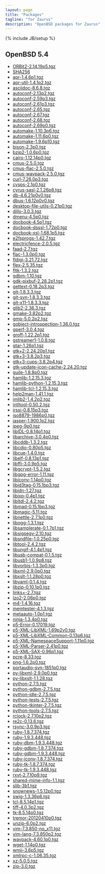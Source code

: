 ```yaml
---
layout: page
title: "Packages"
tagline: "for Zaurus"
description: "OpenBSD packages for Zaurus"
---
```

{% include JB/setup %}

## OpenBSD 5.4

<ul>
<li><a href="/OpenBSD/5.4/packages/zaurus/ORBit2-2.14.19p5.tgz">ORBit2-2.14.19p5.tgz</a></li>
<li><a href="/OpenBSD/5.4/packages/zaurus/SHA256">SHA256</a></li>
<li><a href="/OpenBSD/5.4/packages/zaurus/apr-1.4.6p1.tgz">apr-1.4.6p1.tgz</a></li>
<li><a href="/OpenBSD/5.4/packages/zaurus/apr-util-1.4.1p2.tgz">apr-util-1.4.1p2.tgz</a></li>
<li><a href="/OpenBSD/5.4/packages/zaurus/asciidoc-8.6.8.tgz">asciidoc-8.6.8.tgz</a></li>
<li><a href="/OpenBSD/5.4/packages/zaurus/autoconf-2.13p2.tgz">autoconf-2.13p2.tgz</a></li>
<li><a href="/OpenBSD/5.4/packages/zaurus/autoconf-2.59p3.tgz">autoconf-2.59p3.tgz</a></li>
<li><a href="/OpenBSD/5.4/packages/zaurus/autoconf-2.61p3.tgz">autoconf-2.61p3.tgz</a></li>
<li><a href="/OpenBSD/5.4/packages/zaurus/autoconf-2.65.tgz">autoconf-2.65.tgz</a></li>
<li><a href="/OpenBSD/5.4/packages/zaurus/autoconf-2.67.tgz">autoconf-2.67.tgz</a></li>
<li><a href="/OpenBSD/5.4/packages/zaurus/autoconf-2.68.tgz">autoconf-2.68.tgz</a></li>
<li><a href="/OpenBSD/5.4/packages/zaurus/autoconf-2.69p0.tgz">autoconf-2.69p0.tgz</a></li>
<li><a href="/OpenBSD/5.4/packages/zaurus/automake-1.10.3p6.tgz">automake-1.10.3p6.tgz</a></li>
<li><a href="/OpenBSD/5.4/packages/zaurus/automake-1.11.6p0.tgz">automake-1.11.6p0.tgz</a></li>
<li><a href="/OpenBSD/5.4/packages/zaurus/automake-1.9.6p10.tgz">automake-1.9.6p10.tgz</a></li>
<li><a href="/OpenBSD/5.4/packages/zaurus/bison-2.3p0.tgz">bison-2.3p0.tgz</a></li>
<li><a href="/OpenBSD/5.4/packages/zaurus/bzip2-1.0.6p0.tgz">bzip2-1.0.6p0.tgz</a></li>
<li><a href="/OpenBSD/5.4/packages/zaurus/cairo-1.12.14p0.tgz">cairo-1.12.14p0.tgz</a></li>
<li><a href="/OpenBSD/5.4/packages/zaurus/cmus-2.5.0.tgz">cmus-2.5.0.tgz</a></li>
<li><a href="/OpenBSD/5.4/packages/zaurus/cmus-flac-2.5.0.tgz">cmus-flac-2.5.0.tgz</a></li>
<li><a href="/OpenBSD/5.4/packages/zaurus/cmus-wavpack-2.5.0.tgz">cmus-wavpack-2.5.0.tgz</a></li>
<li><a href="/OpenBSD/5.4/packages/zaurus/curl-7.26.0p3.tgz">curl-7.26.0p3.tgz</a></li>
<li><a href="/OpenBSD/5.4/packages/zaurus/cvsps-2.1p0.tgz">cvsps-2.1p0.tgz</a></li>
<li><a href="/OpenBSD/5.4/packages/zaurus/cyrus-sasl-2.1.26p8.tgz">cyrus-sasl-2.1.26p8.tgz</a></li>
<li><a href="/OpenBSD/5.4/packages/zaurus/db-4.6.21p0v0.tgz">db-4.6.21p0v0.tgz</a></li>
<li><a href="/OpenBSD/5.4/packages/zaurus/dbus-1.6.12p0v0.tgz">dbus-1.6.12p0v0.tgz</a></li>
<li><a href="/OpenBSD/5.4/packages/zaurus/desktop-file-utils-0.21p0.tgz">desktop-file-utils-0.21p0.tgz</a></li>
<li><a href="/OpenBSD/5.4/packages/zaurus/dillo-3.0.3.tgz">dillo-3.0.3.tgz</a></li>
<li><a href="/OpenBSD/5.4/packages/zaurus/dmenu-4.5p0.tgz">dmenu-4.5p0.tgz</a></li>
<li><a href="/OpenBSD/5.4/packages/zaurus/docbook-4.5p1.tgz">docbook-4.5p1.tgz</a></li>
<li><a href="/OpenBSD/5.4/packages/zaurus/docbook-dsssl-1.72p0.tgz">docbook-dsssl-1.72p0.tgz</a></li>
<li><a href="/OpenBSD/5.4/packages/zaurus/docbook-xsl-1.68.1p5.tgz">docbook-xsl-1.68.1p5.tgz</a></li>
<li><a href="/OpenBSD/5.4/packages/zaurus/e2fsprogs-1.42.7.tgz">e2fsprogs-1.42.7.tgz</a></li>
<li><a href="/OpenBSD/5.4/packages/zaurus/electricfence-2.0.5.tgz">electricfence-2.0.5.tgz</a></li>
<li><a href="/OpenBSD/5.4/packages/zaurus/faad-2.7.tgz">faad-2.7.tgz</a></li>
<li><a href="/OpenBSD/5.4/packages/zaurus/flac-1.3.0p0.tgz">flac-1.3.0p0.tgz</a></li>
<li><a href="/OpenBSD/5.4/packages/zaurus/fldigi-3.21.72.tgz">fldigi-3.21.72.tgz</a></li>
<li><a href="/OpenBSD/5.4/packages/zaurus/flex-2.5.35.tgz">flex-2.5.35.tgz</a></li>
<li><a href="/OpenBSD/5.4/packages/zaurus/fltk-1.3.2.tgz">fltk-1.3.2.tgz</a></li>
<li><a href="/OpenBSD/5.4/packages/zaurus/gdbm-1.10.tgz">gdbm-1.10.tgz</a></li>
<li><a href="/OpenBSD/5.4/packages/zaurus/gdk-pixbuf-2.28.2p1.tgz">gdk-pixbuf-2.28.2p1.tgz</a></li>
<li><a href="/OpenBSD/5.4/packages/zaurus/gettext-0.18.2p3.tgz">gettext-0.18.2p3.tgz</a></li>
<li><a href="/OpenBSD/5.4/packages/zaurus/git-1.8.3.3.tgz">git-1.8.3.3.tgz</a></li>
<li><a href="/OpenBSD/5.4/packages/zaurus/git-svn-1.8.3.3.tgz">git-svn-1.8.3.3.tgz</a></li>
<li><a href="/OpenBSD/5.4/packages/zaurus/git-x11-1.8.3.3.tgz">git-x11-1.8.3.3.tgz</a></li>
<li><a href="/OpenBSD/5.4/packages/zaurus/glib2-2.36.3.tgz">glib2-2.36.3.tgz</a></li>
<li><a href="/OpenBSD/5.4/packages/zaurus/gmake-3.82p2.tgz">gmake-3.82p2.tgz</a></li>
<li><a href="/OpenBSD/5.4/packages/zaurus/gmp-5.0.2p2.tgz">gmp-5.0.2p2.tgz</a></li>
<li><a href="/OpenBSD/5.4/packages/zaurus/gobject-introspection-1.36.0.tgz">gobject-introspection-1.36.0.tgz</a></li>
<li><a href="/OpenBSD/5.4/packages/zaurus/gperf-3.0.4.tgz">gperf-3.0.4.tgz</a></li>
<li><a href="/OpenBSD/5.4/packages/zaurus/groff-1.22.2p1.tgz">groff-1.22.2p1.tgz</a></li>
<li><a href="/OpenBSD/5.4/packages/zaurus/gstreamer1-1.0.8.tgz">gstreamer1-1.0.8.tgz</a></li>
<li><a href="/OpenBSD/5.4/packages/zaurus/gtar-1.26p1.tgz">gtar-1.26p1.tgz</a></li>
<li><a href="/OpenBSD/5.4/packages/zaurus/gtk+2-2.24.20p1.tgz">gtk+2-2.24.20p1.tgz</a></li>
<li><a href="/OpenBSD/5.4/packages/zaurus/gtk+3-3.8.2p3.tgz">gtk+3-3.8.2p3.tgz</a></li>
<li><a href="/OpenBSD/5.4/packages/zaurus/gtk+3-cups-3.8.2p4.tgz">gtk+3-cups-3.8.2p4.tgz</a></li>
<li><a href="/OpenBSD/5.4/packages/zaurus/gtk-update-icon-cache-2.24.20.tgz">gtk-update-icon-cache-2.24.20.tgz</a></li>
<li><a href="/OpenBSD/5.4/packages/zaurus/guile-1.8.8p0.tgz">guile-1.8.8p0.tgz</a></li>
<li><a href="/OpenBSD/5.4/packages/zaurus/hamlib-1.2.15.3.tgz">hamlib-1.2.15.3.tgz</a></li>
<li><a href="/OpenBSD/5.4/packages/zaurus/hamlib-python-1.2.15.3.tgz">hamlib-python-1.2.15.3.tgz</a></li>
<li><a href="/OpenBSD/5.4/packages/zaurus/hamlib-tcl-1.2.15.3.tgz">hamlib-tcl-1.2.15.3.tgz</a></li>
<li><a href="/OpenBSD/5.4/packages/zaurus/help2man-1.41.1.tgz">help2man-1.41.1.tgz</a></li>
<li><a href="/OpenBSD/5.4/packages/zaurus/imlib2-1.4.2p2.tgz">imlib2-1.4.2p2.tgz</a></li>
<li><a href="/OpenBSD/5.4/packages/zaurus/intltool-0.50.2.tgz">intltool-0.50.2.tgz</a></li>
<li><a href="/OpenBSD/5.4/packages/zaurus/irssi-0.8.15p3.tgz">irssi-0.8.15p3.tgz</a></li>
<li><a href="/OpenBSD/5.4/packages/zaurus/iso8879-1986p0.tgz">iso8879-1986p0.tgz</a></li>
<li><a href="/OpenBSD/5.4/packages/zaurus/jasper-1.900.1p2.tgz">jasper-1.900.1p2.tgz</a></li>
<li><a href="/OpenBSD/5.4/packages/zaurus/jpeg-9p0.tgz">jpeg-9p0.tgz</a></li>
<li><a href="/OpenBSD/5.4/packages/zaurus/libIDL-0.8.14p1.tgz">libIDL-0.8.14p1.tgz</a></li>
<li><a href="/OpenBSD/5.4/packages/zaurus/libarchive-3.0.4p0.tgz">libarchive-3.0.4p0.tgz</a></li>
<li><a href="/OpenBSD/5.4/packages/zaurus/libcddb-1.3.2.tgz">libcddb-1.3.2.tgz</a></li>
<li><a href="/OpenBSD/5.4/packages/zaurus/libcdio-0.80p5.tgz">libcdio-0.80p5.tgz</a></li>
<li><a href="/OpenBSD/5.4/packages/zaurus/libcue-1.4.0.tgz">libcue-1.4.0.tgz</a></li>
<li><a href="/OpenBSD/5.4/packages/zaurus/libelf-0.8.13p1.tgz">libelf-0.8.13p1.tgz</a></li>
<li><a href="/OpenBSD/5.4/packages/zaurus/libffi-3.0.9p5.tgz">libffi-3.0.9p5.tgz</a></li>
<li><a href="/OpenBSD/5.4/packages/zaurus/libgcrypt-1.5.2.tgz">libgcrypt-1.5.2.tgz</a></li>
<li><a href="/OpenBSD/5.4/packages/zaurus/libgpg-error-1.11.tgz">libgpg-error-1.11.tgz</a></li>
<li><a href="/OpenBSD/5.4/packages/zaurus/libiconv-1.14p0.tgz">libiconv-1.14p0.tgz</a></li>
<li><a href="/OpenBSD/5.4/packages/zaurus/libid3tag-0.15.1bp3.tgz">libid3tag-0.15.1bp3.tgz</a></li>
<li><a href="/OpenBSD/5.4/packages/zaurus/libidn-1.27.tgz">libidn-1.27.tgz</a></li>
<li><a href="/OpenBSD/5.4/packages/zaurus/libixp-0.4p1.tgz">libixp-0.4p1.tgz</a></li>
<li><a href="/OpenBSD/5.4/packages/zaurus/libltdl-2.4.2.tgz">libltdl-2.4.2.tgz</a></li>
<li><a href="/OpenBSD/5.4/packages/zaurus/libmad-0.15.1bp3.tgz">libmad-0.15.1bp3.tgz</a></li>
<li><a href="/OpenBSD/5.4/packages/zaurus/libmagic-5.11.tgz">libmagic-5.11.tgz</a></li>
<li><a href="/OpenBSD/5.4/packages/zaurus/libnettle-2.7.1p0.tgz">libnettle-2.7.1p0.tgz</a></li>
<li><a href="/OpenBSD/5.4/packages/zaurus/libogg-1.3.1.tgz">libogg-1.3.1.tgz</a></li>
<li><a href="/OpenBSD/5.4/packages/zaurus/libsamplerate-0.1.7p1.tgz">libsamplerate-0.1.7p1.tgz</a></li>
<li><a href="/OpenBSD/5.4/packages/zaurus/libsigsegv-2.10.tgz">libsigsegv-2.10.tgz</a></li>
<li><a href="/OpenBSD/5.4/packages/zaurus/libsndfile-1.0.25p0.tgz">libsndfile-1.0.25p0.tgz</a></li>
<li><a href="/OpenBSD/5.4/packages/zaurus/libtool-2.4.2.tgz">libtool-2.4.2.tgz</a></li>
<li><a href="/OpenBSD/5.4/packages/zaurus/libungif-4.1.4p1.tgz">libungif-4.1.4p1.tgz</a></li>
<li><a href="/OpenBSD/5.4/packages/zaurus/libusb-compat-0.1.5.tgz">libusb-compat-0.1.5.tgz</a></li>
<li><a href="/OpenBSD/5.4/packages/zaurus/libusb1-1.0.9p8.tgz">libusb1-1.0.9p8.tgz</a></li>
<li><a href="/OpenBSD/5.4/packages/zaurus/libvorbis-1.3.3p0.tgz">libvorbis-1.3.3p0.tgz</a></li>
<li><a href="/OpenBSD/5.4/packages/zaurus/libxml-2.9.0p0.tgz">libxml-2.9.0p0.tgz</a></li>
<li><a href="/OpenBSD/5.4/packages/zaurus/libxslt-1.1.28p0.tgz">libxslt-1.1.28p0.tgz</a></li>
<li><a href="/OpenBSD/5.4/packages/zaurus/libyaml-0.1.4.tgz">libyaml-0.1.4.tgz</a></li>
<li><a href="/OpenBSD/5.4/packages/zaurus/libzip-0.10.1p0.tgz">libzip-0.10.1p0.tgz</a></li>
<li><a href="/OpenBSD/5.4/packages/zaurus/links+-2.7.tgz">links+-2.7.tgz</a></li>
<li><a href="/OpenBSD/5.4/packages/zaurus/lzo2-2.06p0.tgz">lzo2-2.06p0.tgz</a></li>
<li><a href="/OpenBSD/5.4/packages/zaurus/m4-1.4.16.tgz">m4-1.4.16.tgz</a></li>
<li><a href="/OpenBSD/5.4/packages/zaurus/memtester-4.1.3.tgz">memtester-4.1.3.tgz</a></li>
<li><a href="/OpenBSD/5.4/packages/zaurus/metaauto-1.0p1.tgz">metaauto-1.0p1.tgz</a></li>
<li><a href="/OpenBSD/5.4/packages/zaurus/ninja-1.3.4p0.tgz">ninja-1.3.4p0.tgz</a></li>
<li><a href="/OpenBSD/5.4/packages/zaurus/p5-Error-0.17019.tgz">p5-Error-0.17019.tgz</a></li>
<li><a href="/OpenBSD/5.4/packages/zaurus/p5-XML-LibXML-1.69p2v0.tgz">p5-XML-LibXML-1.69p2v0.tgz</a></li>
<li><a href="/OpenBSD/5.4/packages/zaurus/p5-XML-LibXML-Common-0.13p6.tgz">p5-XML-LibXML-Common-0.13p6.tgz</a></li>
<li><a href="/OpenBSD/5.4/packages/zaurus/p5-XML-NamespaceSupport-1.11p0.tgz">p5-XML-NamespaceSupport-1.11p0.tgz</a></li>
<li><a href="/OpenBSD/5.4/packages/zaurus/p5-XML-Parser-2.41p0.tgz">p5-XML-Parser-2.41p0.tgz</a></li>
<li><a href="/OpenBSD/5.4/packages/zaurus/p5-XML-SAX-0.96p1.tgz">p5-XML-SAX-0.96p1.tgz</a></li>
<li><a href="/OpenBSD/5.4/packages/zaurus/pcre-8.33.tgz">pcre-8.33.tgz</a></li>
<li><a href="/OpenBSD/5.4/packages/zaurus/png-1.6.2p0.tgz">png-1.6.2p0.tgz</a></li>
<li><a href="/OpenBSD/5.4/packages/zaurus/portaudio-svn-1851p0.tgz">portaudio-svn-1851p0.tgz</a></li>
<li><a href="/OpenBSD/5.4/packages/zaurus/py-libxml-2.9.0p0.tgz">py-libxml-2.9.0p0.tgz</a></li>
<li><a href="/OpenBSD/5.4/packages/zaurus/py-libxslt-1.1.28.tgz">py-libxslt-1.1.28.tgz</a></li>
<li><a href="/OpenBSD/5.4/packages/zaurus/python-2.7.5.tgz">python-2.7.5.tgz</a></li>
<li><a href="/OpenBSD/5.4/packages/zaurus/python-gdbm-2.7.5.tgz">python-gdbm-2.7.5.tgz</a></li>
<li><a href="/OpenBSD/5.4/packages/zaurus/python-idle-2.7.5.tgz">python-idle-2.7.5.tgz</a></li>
<li><a href="/OpenBSD/5.4/packages/zaurus/python-tests-2.7.5.tgz">python-tests-2.7.5.tgz</a></li>
<li><a href="/OpenBSD/5.4/packages/zaurus/python-tkinter-2.7.5.tgz">python-tkinter-2.7.5.tgz</a></li>
<li><a href="/OpenBSD/5.4/packages/zaurus/python-tools-2.7.5.tgz">python-tools-2.7.5.tgz</a></li>
<li><a href="/OpenBSD/5.4/packages/zaurus/rclock-2.7.10p2.tgz">rclock-2.7.10p2.tgz</a></li>
<li><a href="/OpenBSD/5.4/packages/zaurus/re2c-0.13.6.tgz">re2c-0.13.6.tgz</a></li>
<li><a href="/OpenBSD/5.4/packages/zaurus/rsync-3.0.9p3.tgz">rsync-3.0.9p3.tgz</a></li>
<li><a href="/OpenBSD/5.4/packages/zaurus/ruby-1.8.7.374.tgz">ruby-1.8.7.374.tgz</a></li>
<li><a href="/OpenBSD/5.4/packages/zaurus/ruby-1.9.3.448.tgz">ruby-1.9.3.448.tgz</a></li>
<li><a href="/OpenBSD/5.4/packages/zaurus/ruby-dbm-1.9.3.448.tgz">ruby-dbm-1.9.3.448.tgz</a></li>
<li><a href="/OpenBSD/5.4/packages/zaurus/ruby-gdbm-1.8.7.374.tgz">ruby-gdbm-1.8.7.374.tgz</a></li>
<li><a href="/OpenBSD/5.4/packages/zaurus/ruby-gdbm-1.9.3.448.tgz">ruby-gdbm-1.9.3.448.tgz</a></li>
<li><a href="/OpenBSD/5.4/packages/zaurus/ruby-iconv-1.8.7.374.tgz">ruby-iconv-1.8.7.374.tgz</a></li>
<li><a href="/OpenBSD/5.4/packages/zaurus/ruby-tk-1.8.7.374.tgz">ruby-tk-1.8.7.374.tgz</a></li>
<li><a href="/OpenBSD/5.4/packages/zaurus/ruby-tk-1.9.3.448.tgz">ruby-tk-1.9.3.448.tgz</a></li>
<li><a href="/OpenBSD/5.4/packages/zaurus/rxvt-2.7.10p9.tgz">rxvt-2.7.10p9.tgz</a></li>
<li><a href="/OpenBSD/5.4/packages/zaurus/shared-mime-info-1.1.tgz">shared-mime-info-1.1.tgz</a></li>
<li><a href="/OpenBSD/5.4/packages/zaurus/slib-3b1.tgz">slib-3b1.tgz</a></li>
<li><a href="/OpenBSD/5.4/packages/zaurus/snownews-1.5.12p0.tgz">snownews-1.5.12p0.tgz</a></li>
<li><a href="/OpenBSD/5.4/packages/zaurus/swig-1.3.36p6.tgz">swig-1.3.36p6.tgz</a></li>
<li><a href="/OpenBSD/5.4/packages/zaurus/tcl-8.5.14p1.tgz">tcl-8.5.14p1.tgz</a></li>
<li><a href="/OpenBSD/5.4/packages/zaurus/tiff-4.0.3p2.tgz">tiff-4.0.3p2.tgz</a></li>
<li><a href="/OpenBSD/5.4/packages/zaurus/tk-8.5.14p0.tgz">tk-8.5.14p0.tgz</a></li>
<li><a href="/OpenBSD/5.4/packages/zaurus/tremor-20120410p0.tgz">tremor-20120410p0.tgz</a></li>
<li><a href="/OpenBSD/5.4/packages/zaurus/unzip-6.0p2.tgz">unzip-6.0p2.tgz</a></li>
<li><a href="/OpenBSD/5.4/packages/zaurus/vim-7.3.850-no_x11.tgz">vim-7.3.850-no_x11.tgz</a></li>
<li><a href="/OpenBSD/5.4/packages/zaurus/vim-lang-7.3.850p2.tgz">vim-lang-7.3.850p2.tgz</a></li>
<li><a href="/OpenBSD/5.4/packages/zaurus/wavpack-4.60.1p0.tgz">wavpack-4.60.1p0.tgz</a></li>
<li><a href="/OpenBSD/5.4/packages/zaurus/wget-1.14p0.tgz">wget-1.14p0.tgz</a></li>
<li><a href="/OpenBSD/5.4/packages/zaurus/wmii-3.6p5.tgz">wmii-3.6p5.tgz</a></li>
<li><a href="/OpenBSD/5.4/packages/zaurus/xmlrpc-c-1.06.35.tgz">xmlrpc-c-1.06.35.tgz</a></li>
<li><a href="/OpenBSD/5.4/packages/zaurus/xz-5.0.5.tgz">xz-5.0.5.tgz</a></li>
<li><a href="/OpenBSD/5.4/packages/zaurus/zip-3.0.tgz">zip-3.0.tgz</a></li>
</ul>
